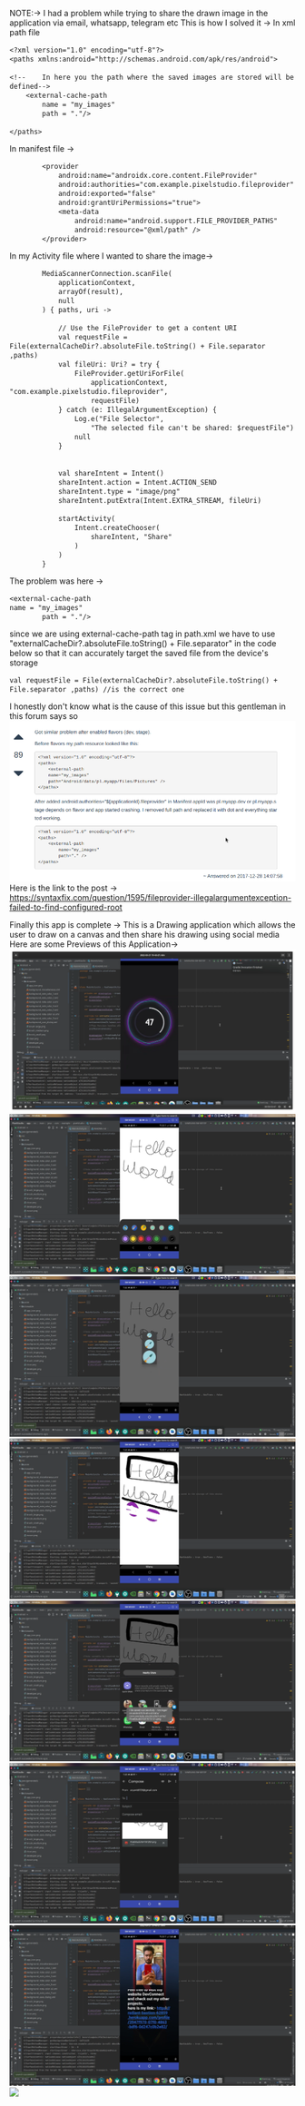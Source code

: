 NOTE:-> 
I had a problem while trying to share the drawn image in the application via email, whatsapp, telegram etc
This is how I solved it ->
In xml path file
```
<?xml version="1.0" encoding="utf-8"?>
<paths xmlns:android="http://schemas.android.com/apk/res/android">

<!--    In here you the path where the saved images are stored will be defined-->
    <external-cache-path
        name = "my_images"
        path = "."/>

</paths>
```

In manifest file ->
```
        <provider
            android:name="androidx.core.content.FileProvider"
            android:authorities="com.example.pixelstudio.fileprovider"
            android:exported="false"
            android:grantUriPermissions="true">
            <meta-data
                android:name="android.support.FILE_PROVIDER_PATHS"
                android:resource="@xml/path" />
        </provider>
```
In my Activity file where I wanted to share the image->
```        // offer to share content
        MediaScannerConnection.scanFile(
            applicationContext,
            arrayOf(result),
            null
        ) { paths, uri ->

            // Use the FileProvider to get a content URI
            val requestFile = File(externalCacheDir?.absoluteFile.toString() + File.separator ,paths)
            val fileUri: Uri? = try {
                FileProvider.getUriForFile(
                    applicationContext, "com.example.pixelstudio.fileprovider",
                    requestFile)
            } catch (e: IllegalArgumentException) {
                Log.e("File Selector",
                    "The selected file can't be shared: $requestFile")
                null
            }


            val shareIntent = Intent()
            shareIntent.action = Intent.ACTION_SEND
            shareIntent.type = "image/png"
            shareIntent.putExtra(Intent.EXTRA_STREAM, fileUri)

            startActivity(
                Intent.createChooser(
                    shareIntent, "Share"
                )
            )
        }
```

The problem was here ->
```In path xml file
<external-cache-path
name = "my_images"
        path = "."/>
```
since we are using external-cache-path tag in path.xml we have to use "externalCacheDir?.absoluteFile.toString() + File.separator" in the code below
so that it can accurately target the saved file from the device's storage
```
val requestFile = File(externalCacheDir?.absoluteFile.toString() + File.separator ,paths) //is the correct one
```
I honestly don't know what is the cause of this issue but this gentleman in this forum says so
![](app/src/main/res/drawable/error_solve.png)
Here is the link to the post ->
https://syntaxfix.com/question/1595/fileprovider-illegalargumentexception-failed-to-find-configured-root

Finally this app is complete ->
This is a Drawing application which allows the user to draw on a canvas and then share his drawing using social media
Here are some Previews of this Application->
![](app/src/main/res/drawable/one.png)
![](app/src/main/res/drawable/two.png)
![](app/src/main/res/drawable/three.png)
![](app/src/main/res/drawable/four.png)
![](app/src/main/res/drawable/five.png)
![](app/src/main/res/drawable/six.png)
![](app/src/main/res/drawable/seven.png)
![](app/src/main/res/drawable/eight.png)
